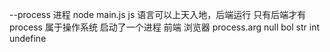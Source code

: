 --process 进程
 node main.js
 js 语言可以上天入地，后端运行
 只有后端才有process  属于操作系统 启动了一个进程
 前端 浏览器 
 process.arg 
  null bol str int undefine